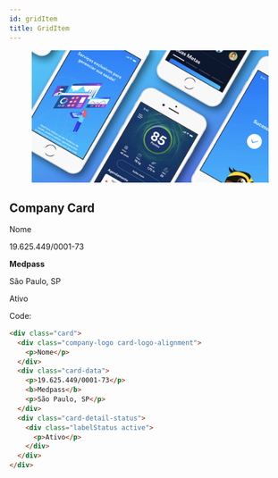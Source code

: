 ```yaml
---
id: gridItem
title: GridItem
---
```


<div class="wrapCover">
    <figure class="coverBackground showAfter">
        <div class="background buttonsCover"></div>
    </figure>
    <figure class="coverImage showCover">
        <img src="../../img/buttons-cover.png">
    </figure>
</div>

## Company Card

<div class="w-100p p-40px m-bottom-40px flex-collumn-between-center-center background-greyBlue">   
    <div class="card">             
          <div class="company-logo card-logo-alignment">			
            <p>Nome</p>             
          </div>       
        <div class="card-data" >
            <p>19.625.449/0001-73</p>
            <b>Medpass</b>
            <p>São Paulo, SP</p>
        </div> 
        <div class="card-detail-status">
            <div class="labelStatus active">
                <p>Ativo</p>
            </div>
        </div>    
    </div>    
</div>

Code:

```html
<div class="card">
  <div class="company-logo card-logo-alignment">
    <p>Nome</p>
  </div>
  <div class="card-data">
    <p>19.625.449/0001-73</p>
    <b>Medpass</b>
    <p>São Paulo, SP</p>
  </div>
  <div class="card-detail-status">
    <div class="labelStatus active">
      <p>Ativo</p>
    </div>
  </div>
</div>
```
